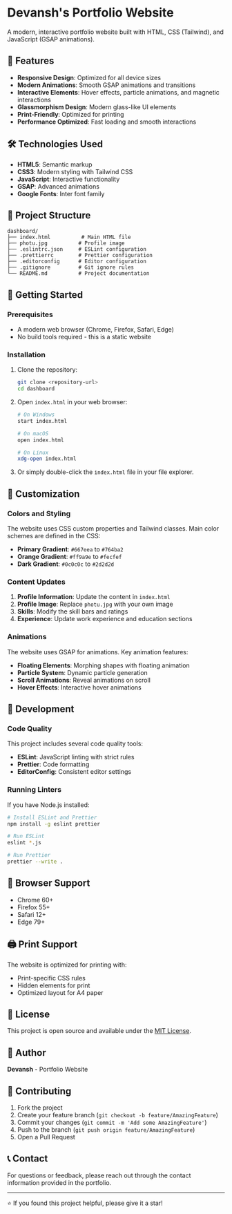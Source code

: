 # Devansh's Portfolio Website

A modern, interactive portfolio website built with HTML, CSS (Tailwind), and JavaScript (GSAP animations).

## 🚀 Features

- **Responsive Design**: Optimized for all device sizes
- **Modern Animations**: Smooth GSAP animations and transitions
- **Interactive Elements**: Hover effects, particle animations, and magnetic interactions
- **Glassmorphism Design**: Modern glass-like UI elements
- **Print-Friendly**: Optimized for printing
- **Performance Optimized**: Fast loading and smooth interactions

## 🛠️ Technologies Used

- **HTML5**: Semantic markup
- **CSS3**: Modern styling with Tailwind CSS
- **JavaScript**: Interactive functionality
- **GSAP**: Advanced animations
- **Google Fonts**: Inter font family

## 📁 Project Structure

```
dashboard/
├── index.html          # Main HTML file
├── photu.jpg          # Profile image
├── .eslintrc.json     # ESLint configuration
├── .prettierrc        # Prettier configuration
├── .editorconfig      # Editor configuration
├── .gitignore         # Git ignore rules
└── README.md          # Project documentation
```

## 🚀 Getting Started

### Prerequisites

- A modern web browser (Chrome, Firefox, Safari, Edge)
- No build tools required - this is a static website

### Installation

1. Clone the repository:
   ```bash
   git clone <repository-url>
   cd dashboard
   ```

2. Open `index.html` in your web browser:
   ```bash
   # On Windows
   start index.html
   
   # On macOS
   open index.html
   
   # On Linux
   xdg-open index.html
   ```

3. Or simply double-click the `index.html` file in your file explorer.

## 🎨 Customization

### Colors and Styling

The website uses CSS custom properties and Tailwind classes. Main color schemes are defined in the CSS:

- **Primary Gradient**: `#667eea` to `#764ba2`
- **Orange Gradient**: `#ff9a9e` to `#fecfef`
- **Dark Gradient**: `#0c0c0c` to `#2d2d2d`

### Content Updates

1. **Profile Information**: Update the content in `index.html`
2. **Profile Image**: Replace `photu.jpg` with your own image
3. **Skills**: Modify the skill bars and ratings
4. **Experience**: Update work experience and education sections

### Animations

The website uses GSAP for animations. Key animation features:

- **Floating Elements**: Morphing shapes with floating animation
- **Particle System**: Dynamic particle generation
- **Scroll Animations**: Reveal animations on scroll
- **Hover Effects**: Interactive hover animations

## 🔧 Development

### Code Quality

This project includes several code quality tools:

- **ESLint**: JavaScript linting with strict rules
- **Prettier**: Code formatting
- **EditorConfig**: Consistent editor settings

### Running Linters

If you have Node.js installed:

```bash
# Install ESLint and Prettier
npm install -g eslint prettier

# Run ESLint
eslint *.js

# Run Prettier
prettier --write .
```

## 📱 Browser Support

- Chrome 60+
- Firefox 55+
- Safari 12+
- Edge 79+

## 🖨️ Print Support

The website is optimized for printing with:

- Print-specific CSS rules
- Hidden elements for print
- Optimized layout for A4 paper

## 📄 License

This project is open source and available under the [MIT License](LICENSE).

## 👤 Author

**Devansh** - Portfolio Website

## 🤝 Contributing

1. Fork the project
2. Create your feature branch (`git checkout -b feature/AmazingFeature`)
3. Commit your changes (`git commit -m 'Add some AmazingFeature'`)
4. Push to the branch (`git push origin feature/AmazingFeature`)
5. Open a Pull Request

## 📞 Contact

For questions or feedback, please reach out through the contact information provided in the portfolio.

---

⭐ If you found this project helpful, please give it a star!
